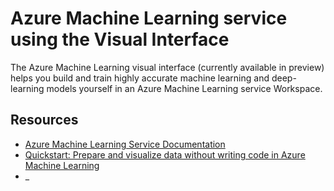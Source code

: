 # Azure Machine Learning service using the Visual Interface
The Azure Machine Learning visual interface (currently available in preview) helps you build and train highly accurate machine learning and deep-learning models yourself in an Azure Machine Learning service Workspace.

## Resources
* [Azure Machine Learning Service Documentation](https://docs.microsoft.com/en-us/azure/machine-learning/service/)
* [Quickstart: Prepare and visualize data without writing code in Azure Machine Learning](https://docs.microsoft.com/en-us/azure/machine-learning/service/ui-quickstart-run-experiment)
* _
